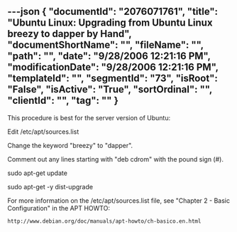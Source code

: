 ---json
{
  "documentId": "2076071761",
  "title": "Ubuntu Linux: Upgrading from Ubuntu Linux breezy to dapper by Hand",
  "documentShortName": "",
  "fileName": "",
  "path": "",
  "date": "9/28/2006 12:21:16 PM",
  "modificationDate": "9/28/2006 12:21:16 PM",
  "templateId": "",
  "segmentId": "73",
  "isRoot": "False",
  "isActive": "True",
  "sortOrdinal": "",
  "clientId": "",
  "tag": ""
}
---

This procedure is best for the server version of Ubuntu:

Edit /etc/apt/sources.list

Change the keyword &quot;breezy&quot; to &quot;dapper&quot;.

Comment out any lines  starting with &quot;deb cdrom&quot; with the pound sign (#).

sudo apt-get update

sudo apt-get -y dist-upgrade

For more information on the /etc/apt/sources.list file, see &quot;Chapter 2 - Basic Configuration&quot; in the APT HOWTO:

    http://www.debian.org/doc/manuals/apt-howto/ch-basico.en.html
